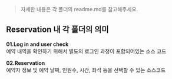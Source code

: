 > 자세한 내용은 각 폴더의 readme.md를 참고해주세요.

## Reservation 내 각 폴더의 의미

**01.Log in and user check**     
예약 내역을 확인하기 위해서 별도의 로그인 과정이 포함되어있는 소스 코드

**02.Reservation**      
예약자 정보 및 예약 날짜, 인원수, 시간, 좌석 등을 선택할 수 있는 소스코드

